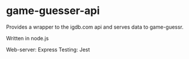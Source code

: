 # game-guesser-api

Provides a wrapper to the igdb.com api and serves data to game-guessr.

Written in node.js

Web-server: Express
Testing: Jest
